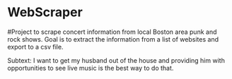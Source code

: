 # WebScraper

#Project to scrape concert information from local Boston area punk and rock shows.  Goal is to extract the information from a list of websites and export to a csv file.

Subtext: I want to get my husband out of the house and providing him with opportunities to see live music is the best way to do that.
